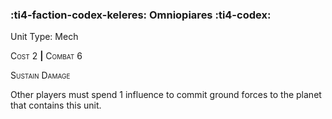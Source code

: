 ### :ti4-faction-codex-keleres: **Omniopiares** :ti4-codex:

Unit Type: Mech 

<span style="font-variant:small-caps;">Cost</span> 2 __|__ <span style="font-variant:small-caps;">Combat</span> 6

<span style="font-variant:small-caps;">Sustain Damage</span>

Other players must spend 1 influence to commit ground forces to the planet that contains this unit.